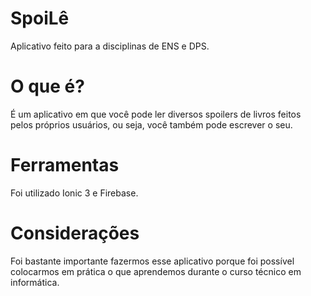 # SpoiLê
   Aplicativo feito para a disciplinas de ENS e DPS.

# O que é?
  É um aplicativo em que você pode ler diversos spoilers de livros feitos pelos próprios usuários, ou seja, você também pode escrever o seu. 
  
# Ferramentas
  Foi utilizado Ionic 3 e Firebase.
  
# Considerações
   Foi bastante importante fazermos esse aplicativo porque foi possível colocarmos em prática o que aprendemos durante o curso técnico em informática.

